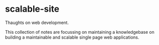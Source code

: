 # scalable-site
Thaughts on web development.

This collection of notes are focussing on maintaining a knowledgebase on building a maintainable and scalable single page web applications.
